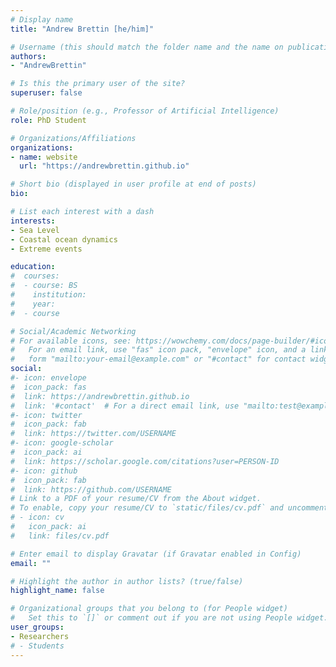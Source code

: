 ```yaml
---
# Display name
title: "Andrew Brettin [he/him]"

# Username (this should match the folder name and the name on publications)
authors:
- "AndrewBrettin"

# Is this the primary user of the site?
superuser: false

# Role/position (e.g., Professor of Artificial Intelligence)
role: PhD Student 

# Organizations/Affiliations
organizations:
- name: website
  url: "https://andrewbrettin.github.io"

# Short bio (displayed in user profile at end of posts)
bio: 

# List each interest with a dash
interests:
- Sea Level
- Coastal ocean dynamics 
- Extreme events

education:
#  courses:
#  - course: BS 
#    institution: 
#    year: 
#  - course

# Social/Academic Networking
# For available icons, see: https://wowchemy.com/docs/page-builder/#icons
#   For an email link, use "fas" icon pack, "envelope" icon, and a link in the
#   form "mailto:your-email@example.com" or "#contact" for contact widget.
social:
#- icon: envelope
#  icon_pack: fas
#  link: https://andrewbrettin.github.io
#  link: '#contact'  # For a direct email link, use "mailto:test@example.org".
#- icon: twitter
#  icon_pack: fab
#  link: https://twitter.com/USERNAME
#- icon: google-scholar
#  icon_pack: ai
#  link: https://scholar.google.com/citations?user=PERSON-ID
#- icon: github
#  icon_pack: fab
#  link: https://github.com/USERNAME
# Link to a PDF of your resume/CV from the About widget.
# To enable, copy your resume/CV to `static/files/cv.pdf` and uncomment the lines below.
# - icon: cv
#   icon_pack: ai
#   link: files/cv.pdf

# Enter email to display Gravatar (if Gravatar enabled in Config)
email: ""

# Highlight the author in author lists? (true/false)
highlight_name: false

# Organizational groups that you belong to (for People widget)
#   Set this to `[]` or comment out if you are not using People widget.
user_groups:
- Researchers
# - Students
---
```


